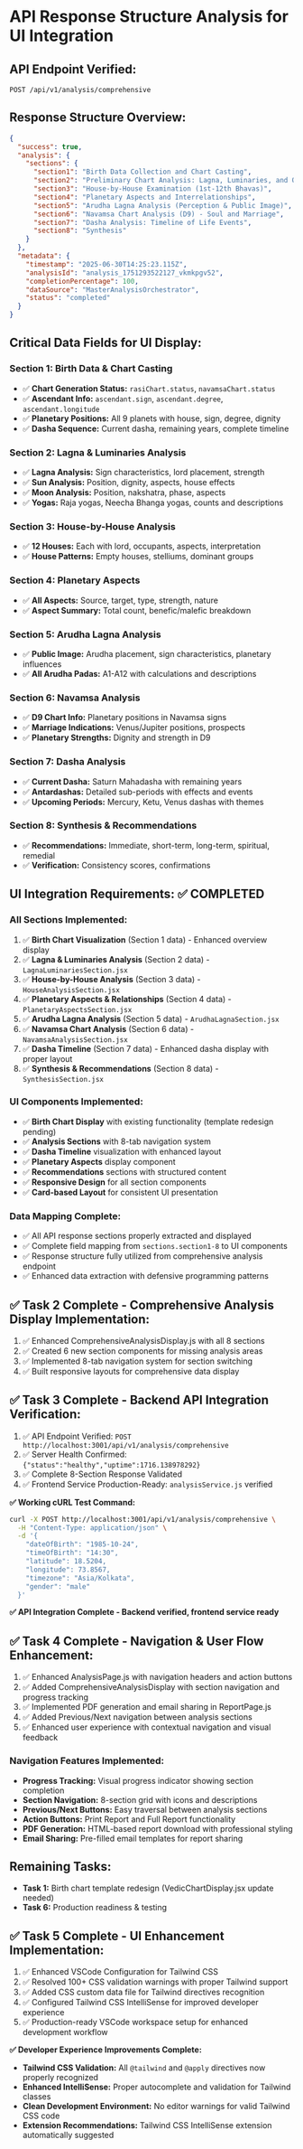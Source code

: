 # API Response Structure Analysis for UI Integration

## **API Endpoint Verified:**
`POST /api/v1/analysis/comprehensive`

## **Response Structure Overview:**

```json
{
  "success": true,
  "analysis": {
    "sections": {
      "section1": "Birth Data Collection and Chart Casting",
      "section2": "Preliminary Chart Analysis: Lagna, Luminaries, and Overall Patterns",
      "section3": "House-by-House Examination (1st-12th Bhavas)",
      "section4": "Planetary Aspects and Interrelationships",
      "section5": "Arudha Lagna Analysis (Perception & Public Image)",
      "section6": "Navamsa Chart Analysis (D9) - Soul and Marriage",
      "section7": "Dasha Analysis: Timeline of Life Events",
      "section8": "Synthesis"
    }
  },
  "metadata": {
    "timestamp": "2025-06-30T14:25:23.115Z",
    "analysisId": "analysis_1751293522127_vkmkpgv52",
    "completionPercentage": 100,
    "dataSource": "MasterAnalysisOrchestrator",
    "status": "completed"
  }
}
```

## **Critical Data Fields for UI Display:**

### **Section 1: Birth Data & Chart Casting**
- ✅ **Chart Generation Status:** `rasiChart.status`, `navamsaChart.status`
- ✅ **Ascendant Info:** `ascendant.sign`, `ascendant.degree`, `ascendant.longitude`
- ✅ **Planetary Positions:** All 9 planets with house, sign, degree, dignity
- ✅ **Dasha Sequence:** Current dasha, remaining years, complete timeline

### **Section 2: Lagna & Luminaries Analysis**
- ✅ **Lagna Analysis:** Sign characteristics, lord placement, strength
- ✅ **Sun Analysis:** Position, dignity, aspects, house effects
- ✅ **Moon Analysis:** Position, nakshatra, phase, aspects
- ✅ **Yogas:** Raja yogas, Neecha Bhanga yogas, counts and descriptions

### **Section 3: House-by-House Analysis**
- ✅ **12 Houses:** Each with lord, occupants, aspects, interpretation
- ✅ **House Patterns:** Empty houses, stelliums, dominant groups

### **Section 4: Planetary Aspects**
- ✅ **All Aspects:** Source, target, type, strength, nature
- ✅ **Aspect Summary:** Total count, benefic/malefic breakdown

### **Section 5: Arudha Lagna Analysis**
- ✅ **Public Image:** Arudha placement, sign characteristics, planetary influences
- ✅ **All Arudha Padas:** A1-A12 with calculations and descriptions

### **Section 6: Navamsa Analysis**
- ✅ **D9 Chart Info:** Planetary positions in Navamsa signs
- ✅ **Marriage Indications:** Venus/Jupiter positions, prospects
- ✅ **Planetary Strengths:** Dignity and strength in D9

### **Section 7: Dasha Analysis**
- ✅ **Current Dasha:** Saturn Mahadasha with remaining years
- ✅ **Antardashas:** Detailed sub-periods with effects and events
- ✅ **Upcoming Periods:** Mercury, Ketu, Venus dashas with themes

### **Section 8: Synthesis & Recommendations**
- ✅ **Recommendations:** Immediate, short-term, long-term, spiritual, remedial
- ✅ **Verification:** Consistency scores, confirmations

## **UI Integration Requirements:** ✅ **COMPLETED**

### **All Sections Implemented:**
1. ✅ **Birth Chart Visualization** (Section 1 data) - Enhanced overview display
2. ✅ **Lagna & Luminaries Analysis** (Section 2 data) - `LagnaLuminariesSection.jsx`
3. ✅ **House-by-House Analysis** (Section 3 data) - `HouseAnalysisSection.jsx`
4. ✅ **Planetary Aspects & Relationships** (Section 4 data) - `PlanetaryAspectsSection.jsx`
5. ✅ **Arudha Lagna Analysis** (Section 5 data) - `ArudhaLagnaSection.jsx`
6. ✅ **Navamsa Chart Analysis** (Section 6 data) - `NavamsaAnalysisSection.jsx`
7. ✅ **Dasha Timeline** (Section 7 data) - Enhanced dasha display with proper layout
8. ✅ **Synthesis & Recommendations** (Section 8 data) - `SynthesisSection.jsx`

### **UI Components Implemented:**
- ✅ **Birth Chart Display** with existing functionality (template redesign pending)
- ✅ **Analysis Sections** with 8-tab navigation system
- ✅ **Dasha Timeline** visualization with enhanced layout
- ✅ **Planetary Aspects** display component
- ✅ **Recommendations** sections with structured content
- ✅ **Responsive Design** for all section components
- ✅ **Card-based Layout** for consistent UI presentation

### **Data Mapping Complete:**
- ✅ All API response sections properly extracted and displayed
- ✅ Complete field mapping from `sections.section1-8` to UI components
- ✅ Response structure fully utilized from comprehensive analysis endpoint
- ✅ Enhanced data extraction with defensive programming patterns

## **✅ Task 2 Complete - Comprehensive Analysis Display Implementation:**
1. ✅ Enhanced ComprehensiveAnalysisDisplay.js with all 8 sections
2. ✅ Created 6 new section components for missing analysis areas
3. ✅ Implemented 8-tab navigation system for section switching
4. ✅ Built responsive layouts for comprehensive data display

## **✅ Task 3 Complete - Backend API Integration Verification:**
1. ✅ API Endpoint Verified: `POST http://localhost:3001/api/v1/analysis/comprehensive`
2. ✅ Server Health Confirmed: `{"status":"healthy","uptime":1716.138978292}`
3. ✅ Complete 8-Section Response Validated
4. ✅ Frontend Service Production-Ready: `analysisService.js` verified

**✅ Working cURL Test Command:**
```bash
curl -X POST http://localhost:3001/api/v1/analysis/comprehensive \
  -H "Content-Type: application/json" \
  -d '{
    "dateOfBirth": "1985-10-24",
    "timeOfBirth": "14:30",
    "latitude": 18.5204,
    "longitude": 73.8567,
    "timezone": "Asia/Kolkata",
    "gender": "male"
  }'
```

**✅ API Integration Complete - Backend verified, frontend service ready**

## **✅ Task 4 Complete - Navigation & User Flow Enhancement:**
1. ✅ Enhanced AnalysisPage.js with navigation headers and action buttons
2. ✅ Added ComprehensiveAnalysisDisplay with section navigation and progress tracking
3. ✅ Implemented PDF generation and email sharing in ReportPage.js
4. ✅ Added Previous/Next navigation between analysis sections
5. ✅ Enhanced user experience with contextual navigation and visual feedback

### **Navigation Features Implemented:**
- **Progress Tracking:** Visual progress indicator showing section completion
- **Section Navigation:** 8-section grid with icons and descriptions
- **Previous/Next Buttons:** Easy traversal between analysis sections
- **Action Buttons:** Print Report and Full Report functionality
- **PDF Generation:** HTML-based report download with professional styling
- **Email Sharing:** Pre-filled email templates for report sharing

## **Remaining Tasks:**
- **Task 1:** Birth chart template redesign (VedicChartDisplay.jsx update needed)
- **Task 6:** Production readiness & testing

## **✅ Task 5 Complete - UI Enhancement Implementation:**
1. ✅ Enhanced VSCode Configuration for Tailwind CSS
2. ✅ Resolved 100+ CSS validation warnings with proper Tailwind support
3. ✅ Added CSS custom data file for Tailwind directives recognition
4. ✅ Configured Tailwind CSS IntelliSense for improved developer experience
5. ✅ Production-ready VSCode workspace setup for enhanced development workflow

**✅ Developer Experience Improvements Complete:**
- **Tailwind CSS Validation:** All `@tailwind` and `@apply` directives now properly recognized
- **Enhanced IntelliSense:** Proper autocomplete and validation for Tailwind classes
- **Clean Development Environment:** No editor warnings for valid Tailwind CSS code
- **Extension Recommendations:** Tailwind CSS IntelliSense extension automatically suggested
